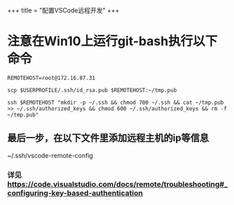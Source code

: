 +++
title = "配置VSCode远程开发"
+++



# 注意在Win10上运行git-bash执行以下命令
```
REMOTEHOST=root@172.16.87.31

scp $USERPROFILE/.ssh/id_rsa.pub $REMOTEHOST:~/tmp.pub

ssh $REMOTEHOST "mkdir -p ~/.ssh && chmod 700 ~/.ssh && cat ~/tmp.pub >> ~/.ssh/authorized_keys && chmod 600 ~/.ssh/authorized_keys && rm -f ~/tmp.pub"
```
## 最后一步，在以下文件里添加远程主机的ip等信息
~/.ssh/vscode-remote-config

### 详见 https://code.visualstudio.com/docs/remote/troubleshooting#_configuring-key-based-authentication